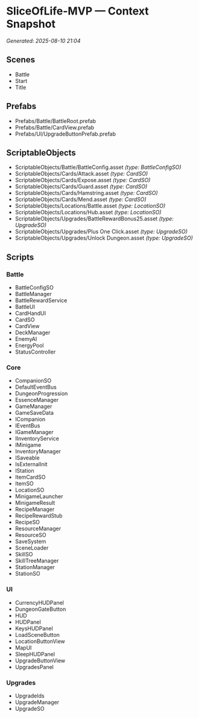 # SliceOfLife-MVP — Context Snapshot
_Generated: 2025-08-10 21:04_

## Scenes
- Battle
- Start
- Title

## Prefabs
- Prefabs/Battle/BattleRoot.prefab
- Prefabs/Battle/CardView.prefab
- Prefabs/UI/UpgradeButtonPrefab.prefab

## ScriptableObjects
- ScriptableObjects/Battle/BattleConfig.asset  _(type: BattleConfigSO)_
- ScriptableObjects/Cards/Attack.asset  _(type: CardSO)_
- ScriptableObjects/Cards/Expose.asset  _(type: CardSO)_
- ScriptableObjects/Cards/Guard.asset  _(type: CardSO)_
- ScriptableObjects/Cards/Hamstring.asset  _(type: CardSO)_
- ScriptableObjects/Cards/Mend.asset  _(type: CardSO)_
- ScriptableObjects/Locations/Battle.asset  _(type: LocationSO)_
- ScriptableObjects/Locations/Hub.asset  _(type: LocationSO)_
- ScriptableObjects/Upgrades/BattleRewardBonus25.asset  _(type: UpgradeSO)_
- ScriptableObjects/Upgrades/Plus One Click.asset  _(type: UpgradeSO)_
- ScriptableObjects/Upgrades/Unlock Dungeon.asset  _(type: UpgradeSO)_

## Scripts
### Battle
- BattleConfigSO
- BattleManager
- BattleRewardService
- BattleUI
- CardHandUI
- CardSO
- CardView
- DeckManager
- EnemyAI
- EnergyPool
- StatusController
### Core
- CompanionSO
- DefaultEventBus
- DungeonProgression
- EssenceManager
- GameManager
- GameSaveData
- ICompanion
- IEventBus
- IGameManager
 - IInventoryService
- IMinigame
- InventoryManager
- ISaveable
- IsExternalInit
- IStation
 - ItemCardSO
 - ItemSO
- LocationSO
- MinigameLauncher
- MinigameResult
- RecipeManager
- RecipeRewardStub
- RecipeSO
- ResourceManager
- ResourceSO
- SaveSystem
- SceneLoader
- SkillSO
- SkillTreeManager
- StationManager
- StationSO
### UI
- CurrencyHUDPanel
- DungeonGateButton
- HUD
- HUDPanel
- KeysHUDPanel
- LoadSceneButton
- LocationButtonView
- MapUI
- SleepHUDPanel
- UpgradeButtonView
- UpgradesPanel
### Upgrades
- UpgradeIds
- UpgradeManager
- UpgradeSO
